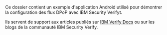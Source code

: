 Ce dossier contient un exemple d'application Android utilisé pour démontrer la configuration des flux DPoP avec IBM Security Verifyt.

Ils servent de support aux articles publiés sur [IBM Verify Docs](https://docs.verify.ibm.com/verify) ou sur les blogs de la communauté IBM Security Verify.

<!-- v2.3.7 : caits-prod-app-gp_webui_20241231T140652-26_en_fr -->